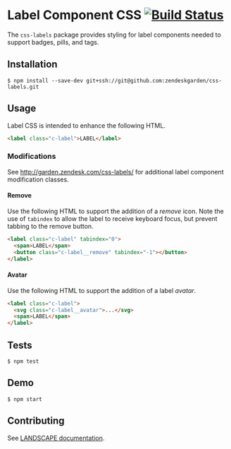 # Label Component CSS [![Build Status](https://travis-ci.com/zendeskgarden/css-labels.svg?token=dDt9s6smCMgz269xNbpz&branch=master)](https://travis-ci.com/zendeskgarden/css-labels)

The `css-labels` package provides styling for label components needed to
support badges, pills, and tags.

## Installation

    $ npm install --save-dev git+ssh://git@github.com:zendeskgarden/css-labels.git

## Usage

Label CSS is intended to enhance the following HTML.

```html
<label class="c-label">LABEL</label>
```

### Modifications

See http://garden.zendesk.com/css-labels/ for additional label component
modification classes.

#### Remove

Use the following HTML to support the addition of a *remove* icon. Note
the use of `tabindex` to allow the label to receive keyboard focus, but
prevent tabbing to the remove button.

```html
<label class="c-label" tabindex="0">
  <span>LABEL</span>
  <button class="c-label__remove" tabindex="-1"></button>
</label>
```

#### Avatar

Use the following HTML to support the addition of a label *avatar*.

```html
<label class="c-label">
  <svg class="c-label__avatar">...</svg>
  <span>LABEL</span>
</label>
```

## Tests

    $ npm test

## Demo

    $ npm start

## Contributing

See [LANDSCAPE
documentation](https://github.com/zendeskgarden/LANDSCAPE/wiki/Contributing).
